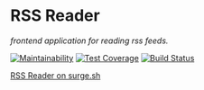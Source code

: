 # RSS Reader
*frontend application for reading rss feeds.*

[![Maintainability](https://api.codeclimate.com/v1/badges/f45504e41266e1035bec/maintainability)](https://codeclimate.com/github/corsicanec82/frontend-project-lvl3/maintainability)
[![Test Coverage](https://api.codeclimate.com/v1/badges/f45504e41266e1035bec/test_coverage)](https://codeclimate.com/github/corsicanec82/frontend-project-lvl3/test_coverage)
[![Build Status](https://travis-ci.org/corsicanec82/frontend-project-lvl3.svg?branch=master)](https://travis-ci.org/corsicanec82/frontend-project-lvl3)

[RSS Reader on surge.sh](http://rssviewer.surge.sh/)
